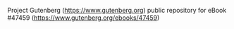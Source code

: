 Project Gutenberg (https://www.gutenberg.org) public repository for eBook #47459 (https://www.gutenberg.org/ebooks/47459)
